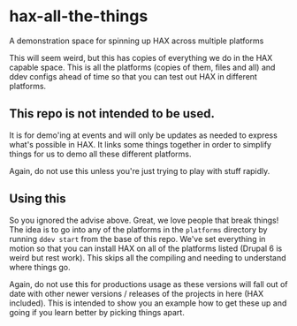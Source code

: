 # hax-all-the-things
A demonstration space for spinning up HAX across multiple platforms

This will seem weird, but this has copies of everything we do in the HAX capable space.
This is all the platforms (copies of them, files and all) and ddev configs ahead of time
so that you can test out HAX in different platforms.

## This repo is not intended to be used.
It is for demo'ing at events and will only be updates as needed to express what's possible in HAX. It links some things together in order to simplify things for us to demo all these different platforms.

Again, do not use this unless you're just trying to play with stuff rapidly.

## Using this
So you ignored the advise above. Great, we love people that break things!
The idea is to go into any of the platforms in the `platforms` directory by running `ddev start` from the base of this repo. We've set everything in motion so that you can install HAX on all of the platforms listed (Drupal 6 is weird but rest work). This skips all the compiling and needing to understand where things go.

Again, do not use this for productions usage as these versions will fall out of date with other newer versions / releases of the projects in here (HAX included). This is intended to show you an example how to get these up and going if you learn better by picking things apart.